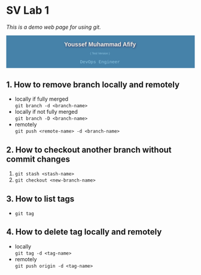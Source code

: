 # SV Lab 1

_This is a demo web page for using git._

![Info](./img.png)

## 1. How to remove branch locally and remotely

- locally if fully merged
  <br>
  `git branch -d <branch-name>`
- locally if not fully merged
  <br>
  `git branch -D <branch-name>`
- remotely
  <br>
  `git push <remote-name> -d <branch-name>`

## 2. How to checkout another branch without commit changes

1. `git stash <stash-name>` 
2. `git checkout <new-branch-name>`

## 3. How to list tags

- `git tag`

## 4. How to delete tag  locally and remotely

- locally 
  <br>
  `git tag -d <tag-name>`
- remotely
  <br>
  `git push origin -d <tag-name>`